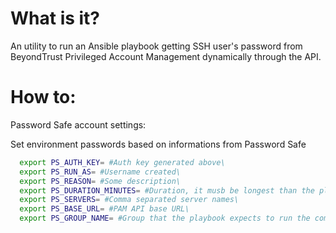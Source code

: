 # What is it?
An utility to run an Ansible playbook getting SSH user's password from BeyondTrust Privileged Account Management dynamically through the API.
# How to:
Password Safe account settings:

Set environment passwords based on informations from Password Safe
```bash
  export PS_AUTH_KEY= #Auth key generated above\
  export PS_RUN_AS= #Username created\
  export PS_REASON= #Some description\
  export PS_DURATION_MINUTES= #Duration, it musb be longest than the playbook takes to run completelly\
  export PS_SERVERS= #Comma separated server names\
  export PS_BASE_URL= #PAM API base URL\
  export PS_GROUP_NAME= #Group that the playbook expects to run the commands\
```

